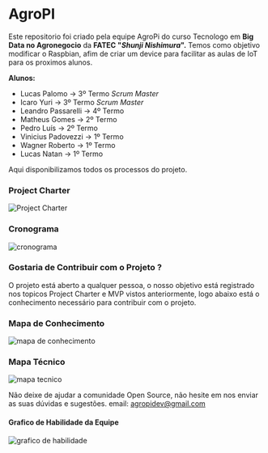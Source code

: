 # AgroPI

Este repositorio foi criado pela equipe AgroPi do curso Tecnologo em **Big Data no Agronegocio** da **FATEC "*Shunji Nishimura*".**
Temos como objetivo modificar o Raspbian, afim de criar um device para facilitar as aulas de IoT para os proximos alunos.

**Alunos:**
   * Lucas Palomo -> 3º Termo *Scrum Master*
   * Icaro Yuri -> 3º Termo *Scrum Master*
   * Leandro Passarelli -> 4º Termo
   * Matheus Gomes -> 2º Termo
   * Pedro Luís -> 2º Termo
   * Vinicius Padovezzi -> 1º Termo
   * Wagner Roberto -> 1º Termo
   * Lucas Natan -> 1º Termo

Aqui disponibilizamos todos os processos do projeto.
### Project Charter
![Project Charter](https://i.imgur.com/mo3jaqy.jpg)
### Cronograma
![cronograma](https://i.imgur.com/PnkIC6e.jpg)

### Gostaria de Contribuir com o Projeto ?
O projeto está aberto a qualquer pessoa, o nosso objetivo está registrado nos topicos Project Charter e MVP vistos anteriormente, logo abaixo está o conhecimento necessário para contribuir com o projeto.    

### Mapa de Conhecimento
![mapa de conhecimento](https://i.imgur.com/nXuC9Dy.png)
### Mapa Técnico
![mapa tecnico](https://i.imgur.com/o9GwVwZ.png)

Não deixe de ajudar a comunidade Open Source, não hesite em nos enviar as suas dúvidas e sugestões.
email: agropidev@gmail.com

#### Grafico de Habilidade da Equipe
![grafico de habilidade](https://i.imgur.com/plyFM4J.png)

